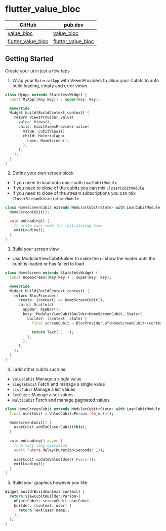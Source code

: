 # flutter_value_bloc

| GitHub | pub.dev |
| --- | --- |
| [value_bloc](https://github.com/BreX900/flutter_value_bloc/tree/master/value_bloc) | [value_bloc](https://pub.dev/packages/value_bloc) |
| [flutter_value_bloc](https://github.com/BreX900/flutter_value_bloc/tree/master/flutter_value_bloc) | [flutter_value_bloc](https://pub.dev/packages/flutter_value_bloc) |


## Getting Started
Create your ui in just a few taps

1. Wrap your `MaterialApp` with ViewsProviders to allow your Cubits to auto build loading, empty and error views
```dart
class MyApp extends StatelessWidget {
  const MyApp({Key key}) : super(key: key);

  @override
  Widget build(BuildContext context) {
    return ViewsProvider.value(
      value: Views(),
      child: CubitViewsProvider.value(
        value: CubitViews(),
        child: MaterialApp(
          home: HomeScreen(),
        ),
      ),
    );
  }
}
```

2. Define your own screen block
 - If you need to load data mix it with `LoadCubitModule`
 - If you need to close of the cubits you can mix `CloserCubitModule`
 - If you need to close of the stream subscriptions you can mix `CloserStreamSubscriptionModule`
```dart
class HomeScreenCubit extends ModularCubit<State> with LoadCubitModule {
  HomeScreenCubit();

  void onLoading() {
    // write your code for initializing bloc
    emitLoading();
  }
}
```

3. Build your screen view. 
 - Use ModularViewCubitBuilder to make the ui show the loader until the cubit is loaded or has failed to load
```dart
class HomeScreen extends StatelessWidget {
  const HomeScreen({Key key}) : super(key: key);

  @override
  Widget build(BuildContext context) {
    return BlocProvider(
      create: (context) => HomeScreenCubit(),
      child: Scaffold(
        appBar: AppBar(),
        body: ModularViewCubitBuilder<HomeScreenCubit, State>(
          builder: (context, state) {
            final screenCubit = BlocProvider.of<HomeScreenCubit>(context);

            return Text('...');
          },
        ),
      ),
    );
  }
}
```

4. I add other cubits such as:
 - `ValueCubit` Manage a single value
 - `SingleCubit` Fetch and manage a single value
 - `ListCubit` Manage a list values
 - `SetCubit` Manage a set values
 - `MultiCubit` Fetch and manage paginated values
```dart
class HomeScreenCubit extends ModularCubit<State> with LoadCubitModule, CloseCubitModule {
  final userCubit = ValueCubit<Person, Object>();

  HomeScreenCubit() {
    userCubit.addToCloserCubit(this);
  }
  
  void onLoading() async {
    // A very long operation
    await Future.delay(Duration(seconds: 1));
    
    userCubit.updateValue(User('Piero'));
    emitLoading();
  }
}
```

5. Build your graphics however you like
```dart
Widget build(BuildContext context) {
  return ViewCubitBuilder<Person>(
    objectCubit: screenCubit.userCubit,
    builder: (context, user) {
      return Text(user.name);
    },
  );
}
```